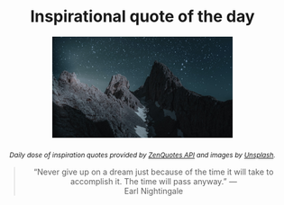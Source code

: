 
<div align="center">

# Inspirational quote of the day

<img src="./data/photo.jpeg" alt="Beautiful nature photo" width="320" height="180">

<sub><i>Daily dose of inspiration quotes provided by [ZenQuotes API](https://zenquotes.io/) and images by [Unsplash](https://unsplash.com/).</i></sub>


<blockquote>&ldquo;Never give up on a dream just because of the time it will take to accomplish it. The time will pass anyway.&rdquo; &mdash; <footer>Earl Nightingale</footer></blockquote>

</div>
